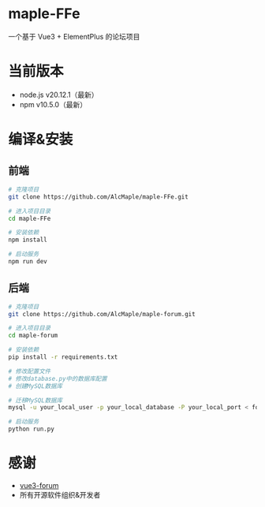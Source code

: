 # maple-FFe

一个基于 Vue3 + ElementPlus 的论坛项目

# 当前版本

- node.js v20.12.1（最新）
- npm v10.5.0（最新）

# 编译&安装

## 前端

```bash
# 克隆项目
git clone https://github.com/AlcMaple/maple-FFe.git

# 进入项目目录
cd maple-FFe

# 安装依赖
npm install

# 启动服务
npm run dev
```

## 后端

```bash
# 克隆项目
git clone https://github.com/AlcMaple/maple-forum.git

# 进入项目目录
cd maple-forum

# 安装依赖
pip install -r requirements.txt

# 修改配置文件
# 修改database.py中的数据库配置
# 创建MySQL数据库 

# 迁移MySQL数据库
mysql -u your_local_user -p your_local_database -P your_local_port < forum.sql

# 启动服务
python run.py
```

# 感谢

- [vue3-forum](https://github.com/Shiftqueue/vue3-forum)
- 所有开源软件组织&开发者

